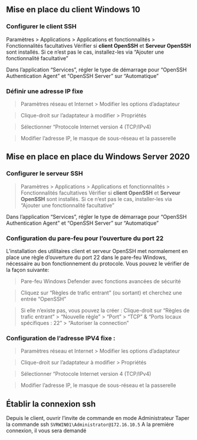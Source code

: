 ## Mise en place du client Windows 10
### Configurer le client SSH
Paramètres > Applications > Applications et fonctionnalités > Fonctionnalités facultatives 
Vérifier si **client OpenSSH** et **Serveur OpenSSH** sont installés. Si ce n’est pas le cas, installez-les via “Ajouter une fonctionnalité facultative”


Dans l’application “Services”, régler le type de démarrage pour “OpenSSH Authentication Agent” et “OpenSSH Server” sur “Automatique”


### Définir une adresse IP fixe

> Paramètres réseau et Internet > Modifier les options d’adaptateur


> Clique-droit sur l’adaptateur à modifier > Propriétés





> Sélectionner “Protocole Internet version 4 (TCP/IPv4)



> Modifier l’adresse IP, le masque de sous-réseau et la passerelle 
 


## Mise en place en place du Windows Server 2020
### Configurer le serveur SSH
> Paramètres > Applications > Applications et fonctionnalités > Fonctionnalités facultatives 
Vérifier si **client OpenSSH** et **Serveur OpenSSH** sont installés. Si ce n’est pas le cas, installer-les via “Ajouter une fonctionnalité facultative”



Dans l’application “Services”, régler le type de démarrage pour “OpenSSH Authentication Agent” et “OpenSSH Server” sur “Automatique”





















### Configuration du pare-feu pour l’ouverture du port 22

L’installation des utilitaires client et serveur OpenSSH met normalement en place une règle d’ouverture du port 22 dans le pare-feu Windows, nécessaire au bon fonctionnement du protocole.
Vous pouvez le vérifier de la façon suivante:

> Pare-feu Windows Defender avec fonctions avancées de sécurité



> Cliquez sur “Règles de trafic entrant” (ou sortant) et cherchez une entrée “OpenSSH”

> Si elle n’existe pas, vous pouvez la créer : Clique-droit sur “Règles de trafic entrant” > “Nouvelle règle” > “Port” > “TCP” & “Ports locaux spécifiques : 22” > “Autoriser la connection”













### Configuration de l’adresse IPV4 fixe : 

> Paramètres réseau et Internet > Modifier les options d’adaptateur


> Clique-droit sur l’adaptateur à modifier > Propriétés


> Sélectionner “Protocole Internet version 4 (TCP/IPv4)


> Modifier l’adresse IP, le masque de sous-réseau et la passerelle 
 





## Établir la connexion ssh


Depuis le client, ouvrir l’invite de commande en mode Administrateur
Taper la commande ssh `SVRWIN01\Administrator@172.16.10.5`
A la première connexion, il vous sera demandé 

